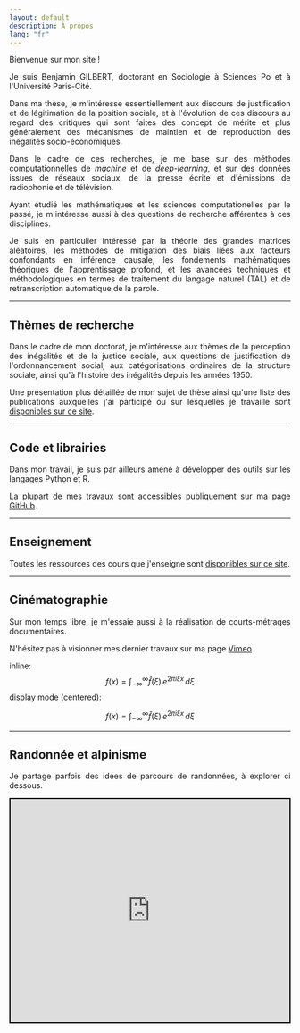 ```yaml
---
layout: default
description: À propos
lang: "fr"
---
```


<div style="text-align: justify"> 

<p> Bienvenue sur mon site ! </p>

<p> Je suis Benjamin GILBERT, doctorant en Sociologie à Sciences Po et à l'Université Paris-Cité. </p>

<p> Dans ma thèse, je m'intéresse essentiellement aux discours de justification et de légitimation de la position sociale, et à l'évolution de ces discours au regard des critiques qui sont faites des concept de mérite et plus généralement des mécanismes de maintien et de reproduction des inégalités socio-économiques. </p>

<p> Dans le cadre de ces recherches, je me base sur des méthodes computationnelles de <i>machine</i> et de <i>deep-learning</i>, et sur des données issues de réseaux sociaux, de la presse écrite et d'émissions de radiophonie et de télévision. </p>

<p> Ayant étudié les mathématiques et les sciences computationelles par le passé, je m'intéresse aussi à des questions de recherche afférentes à ces disciplines. </p>

<p> Je suis en particulier intéressé par la théorie des grandes matrices aléatoires, les méthodes de mitigation des biais liées aux facteurs confondants en inférence causale, les fondements mathématiques théoriques de l'apprentissage profond, et les avancées techniques et méthodologiques en termes de traitement du langage naturel (TAL) et de retranscription automatique de la parole. </p>

</div>

---

## Thèmes de recherche

<div style="text-align: justify">

<p> Dans le cadre de mon doctorat, je m'intéresse aux thèmes de la perception des inégalités et de la justice sociale, aux questions de justification de l'ordonnancement social, aux catégorisations ordinaires de la structure sociale, ainsi qu'à l'histoire des inégalités depuis les années 1950.</p>

<p> Une présentation plus détaillée de mon sujet de thèse ainsi qu'une liste des publications auxquelles j'ai participé ou sur lesquelles je travaille sont <a href = "/fr/recherche">disponibles sur ce site</a>.</p>

</div>

---

## Code et librairies

<div style="text-align: justify">

<p> Dans mon travail, je suis par ailleurs amené à développer des outils sur les langages Python et R. </p>

<p> La plupart de mes travaux sont accessibles publiquement sur ma page <a href = "https://github.com/bglbrt">GitHub</a>. </p>

</div>

---

## Enseignement

<div style="text-align: justify">

<p> Toutes les ressources des cours que j'enseigne sont <a href = "/fr/enseignement">disponibles sur ce site</a>. </p>

</div>

---

## Cinématographie

<div style="text-align: justify">

<p> Sur mon temps libre, je m'essaie aussi à la réalisation de courts-métrages documentaires. </p>

<p> N'hésitez pas à visionner mes dernier travaux sur ma page <a href = "https://vimeo.com/bglbrt">Vimeo</a>. </p>

</div>

inline: $$f(x) = \int_{-\infty}^\infty \hat f(\xi)\,e^{2 \pi i \xi x} \,d\xi$$
display mode (centered):

$$f(x) = \int_{-\infty}^\infty \hat f(\xi)\,e^{2 \pi i \xi x} \,d\xi$$

---

## Randonnée et alpinisme

<div style="text-align: justify">

<p> Je partage parfois des idées de parcours de randonnées, à explorer ci dessous. </p>

</div>

<div align="center" style="height: 400px; border: 2px solid black"><iframe src="https://footpathapp.com/routes/86FA014C-2E1C-4DCB-8B0F-A1D1010D779A?embed=1" style="width: 100%; height: 400px; border: 0"></iframe></div>